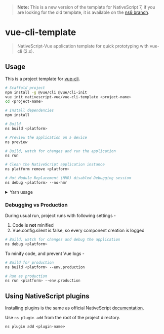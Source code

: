 > **Note:** This is a new version of the template for NativeScript 7, if you are looking for the old template, it is available on the [ns6 branch](https://github.com/nativescript-vue/vue-cli-template/tree/ns6).

# vue-cli-template

> NativeScript-Vue application template for quick prototyping with vue-cli (2.x).

## Usage

This is a project template for [vue-cli](https://github.com/vuejs/vue-cli/tree/master).

``` bash
# Scaffold project
npm install -g @vue/cli @vue/cli-init
vue init nativescript-vue/vue-cli-template <project-name>
cd <project-name>

# Install dependencies
npm install

# Build
ns build <platform>

# Preview the application on a device
ns preview

# Build, watch for changes and run the application
ns run

# Clean the NativeScript application instance
ns platform remove <platform>

# Hot Module Replacement (HMR) disabled Debugging session 
ns debug <platform> --no-hmr
```
<details><summary>Yarn usage</summary>
<p>

``` bash
# Scaffold project
yarn global add @vue/cli @vue/cli-init
vue init nativescript-vue/vue-cli-template <project-name>
cd <project-name>

# Install dependencies
yarn

```

</p>
</details>

### Debugging vs Production

During usual run, project runs with following settings -

1. Code is **not** minified
2. Vue.config.silent is false, so every component creation is logged

```bash
# Build, watch for changes and debug the application
ns debug <platform>
```

To minify code, and prevent Vue logs -

```bash
# Build for production
ns build <platform> --env.production

# Run as production
ns run <platform> --env.production
```

## Using NativeScript plugins

Installing plugins is the same as official NativeScript [documentation](https://docs.nativescript.org/plugins/plugins#installing-plugins).

Use `ns plugin add` from the root of the project directory.

```shell
ns plugin add <plugin-name>
```
